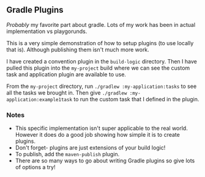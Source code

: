 ## Gradle Plugins

*Probably* my favorite part about gradle. Lots of my work has been in actual implementation vs playgorunds. 

This is a very simple demonstration of how to setup plugins (to use locally that is). Although publishing them isn't much more work.

I have created a convention plugin in the `build-logic` directory. Then I have pulled this 
plugin into the `my-project` build where we can see the custom task and application plugin are available to use.

From the `my-project` directory, run `./gradlew :my-application:tasks` to see all the tasks we brought in. 
Then give `./gradlew :my-application:example1task` to run the custom task that I defined in the plugin.

### Notes
- This specific implementation isn't super applicable to the real world. However it does do a good job showing how simple it is to create plugins.
- Don't forget- plugins are just extensions of your build logic!
- To publish, add the `maven-publish` plugin.
- There are so many ways to go about writing Gradle plugins so give lots of options a try!